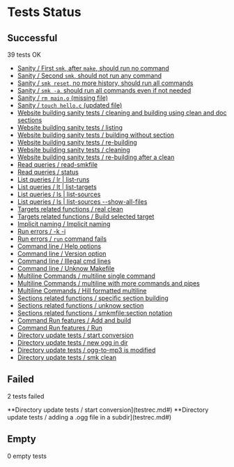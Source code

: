 # Tests Status

## Successful

   39 tests OK

  - [Sanity / First `smk`, after `make`, should run no command](testrec.md#)
  - [Sanity / Second `smk`, should not run any command](testrec.md#)
  - [Sanity / `smk reset`, no more history, should run all commands](testrec.md#)
  - [Sanity / `smk -a`, should run all commands even if not needed](testrec.md#)
  - [Sanity / `rm main.o` (missing file)](testrec.md#)
  - [Sanity / `touch hello.c` (updated file)](testrec.md#)
  - [Website building sanity tests / cleaning and building using clean and doc sections](testrec.md#)
  - [Website building sanity tests / listing](testrec.md#)
  - [Website building sanity tests / building without section](testrec.md#)
  - [Website building sanity tests / re-building](testrec.md#)
  - [Website building sanity tests / cleaning](testrec.md#)
  - [Website building sanity tests / re-building after a clean](testrec.md#)
  - [Read queries / read-smkfile](testrec.md#)
  - [Read queries / status](testrec.md#)
  - [List queries / lr | list-runs](testrec.md#)
  - [List queries / lt | list-targets](testrec.md#)
  - [List queries / ls | list-sources](testrec.md#)
  - [List queries / ls | list-sources --show-all-files](testrec.md#)
  - [Targets related functions / real clean](testrec.md#)
  - [Targets related functions / Build selected target](testrec.md#)
  - [Implicit naming / Implicit naming](testrec.md#)
  - [Run errors / -k -i](testrec.md#)
  - [Run errors / `run` command fails](testrec.md#)
  - [Command line / Help options](testrec.md#)
  - [Command line / Version option](testrec.md#)
  - [Command line / Illegal cmd lines](testrec.md#)
  - [Command line / Unknow Makefile](testrec.md#)
  - [Multiline Commands / multiline single command](testrec.md#)
  - [Multiline Commands / multiline with more commands and pipes](testrec.md#)
  - [Multiline Commands / Hill formatted multiline](testrec.md#)
  - [Sections related functions / specific section building](testrec.md#)
  - [Sections related functions / unknow section](testrec.md#)
  - [Sections related functions / smkmfile:section notation](testrec.md#)
  - [Command Run features / Add and build](testrec.md#)
  - [Command Run features / Run](testrec.md#)
  - [Directory update tests / start conversion](testrec.md#)
  - [Directory update tests / new ogg in dir](testrec.md#)
  - [Directory update tests / ogg-to-mp3 is modified](testrec.md#)
  - [Directory update tests / smk clean](testrec.md#)

## Failed

   2 tests failed

**Directory update tests / start conversion](testrec.md#)
**Directory update tests / adding a .ogg file in a subdir](testrec.md#)

## Empty

   0 empty tests


